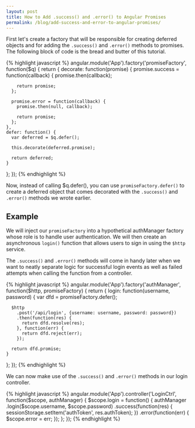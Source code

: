 ```yaml
---
layout: post
title: How to Add .success() and .error() to Angular Promises
permalink: /blog/add-success-and-error-to-angular-promises/
---
```


First let's create a factory that will be responsible for creating deferred
objects and for adding the `.success()` and `.error()` methods to promises. The
following block of code is the bread and butter of this tutorial.

{% highlight javascript %}
angular.module('App').factory('promiseFactory', function($q) {
  return {
    decorate: function(promise) {
      promise.success = function(callback) {
        promise.then(callback);

        return promise;
      };

      promise.error = function(callback) {
        promise.then(null, callback);

        return promise;
      };
    },
    defer: function() {
      var deferred = $q.defer();

      this.decorate(deferred.promise);

      return deferred;
    }
  };
});
{% endhighlight %}

Now, instead of calling $q.defer(), you can use `promiseFactory.defer()` to
create a deferred object that comes decorated with the `.success()` and
`.error()` methods we wrote earlier.

## Example

We will inject our `promiseFactory` into a hypothetical authManager factory
whose role is to handle user authentication. We will then create an
asynchronous `login()` function that allows users to sign in using the `$http`
service.

The `.success()` and `.error()` methods will come in handy later when we want to
neatly separate logic for successful login events as well as failed attempts
when calling the function from a controller.

{% highlight javascript %}
angular.module('App').factory('authManager', function($http, promiseFactory) {
  return {
    login: function(username, password) {
      var dfd = promiseFactory.defer();

      $http
        .post('/api/login', {username: username, password: password})
        .then(function(res) {
          return dfd.resolve(res);
        }, function(err) {
          return dfd.reject(err);
        });

      return dfd.promise;
    }
  };
});
{% endhighlight %}

We can now make use of the `.success()` and `.error()` methods in our login
controller.

{% highlight javascript %}
angular.module('App').controller('LoginCtrl', function($scope, authManager) {
  $scope.login = function() {
    authManager
      .login($scope.username, $scope.password)
      .success(function(res) {
        sessionStorage.setItem('authToken', res.authToken);
      })
      .error(function(err) {
        $scope.error = err;
      });
  };
});
{% endhighlight %}
